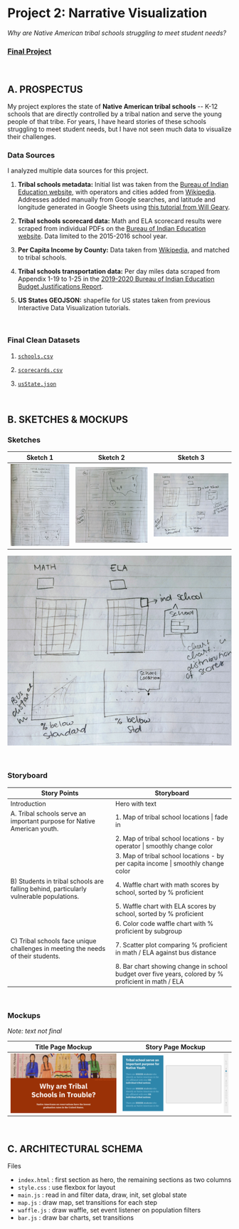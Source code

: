 # Project 2: Narrative Visualization

*Why are Native American tribal schools struggling to meet student needs?*

### [**Final Project**](https://koffeeya.github.io/Interactive-Data-Viz-Portfolio/Project2/index.html)

<br />

## **A. PROSPECTUS**

My project explores the state of **Native American tribal schools** -- K-12 schools that are directly controlled by a tribal nation and serve the young people of that tribe. For years, I have heard stories of these schools struggling to meet student needs, but I have not seen much data to visualize their challenges.

### Data Sources
I analyzed multiple data sources for this project.

1. **Tribal schools metadata:** Initial list was taken from the [Bureau of Indian Education website](https://bie.edu/Schools/), with operators and cities added from [Wikipedia](https://en.wikipedia.org/wiki/Bureau_of_Indian_Education). Addresses added manually from Google searches, and latitude and longitude generated in Google Sheets using [this tutorial from Will Geary](https://willgeary.github.io/data/2016/11/04/Geocoding-with-Google-Sheets.html).

2. **Tribal schools scorecard data:** Math and ELA scorecard results were scraped from individual PDFs on the [Bureau of Indian Education website](https://bie.edu/HowAreWeDoing/2015-2016ReportCards/index.htm). Data limited to the 2015-2016 school year.

3. **Per Capita Income by County:** Data taken from [Wikipedia](https://en.wikipedia.org/wiki/List_of_United_States_counties_by_per_capita_income), and matched to tribal schools.

4. **Tribal schools transportation data:** Per day miles data scraped from Appendix 1-19 to 1-25 in the [2019-2020 Bureau of Indian Education Budget Justifications Report](https://bie.edu/cs/groups/xbie/documents/site_assets/idc2-092115.pdf).

5. **US States GEOJSON:** shapefile for US states taken from previous Interactive Data Visualization tutorials.

<br />

### Final Clean Datasets

1. [`schools.csv`](https://github.com/koffeeya/Interactive-Data-Viz-Portfolio/blob/master/Project2/data/schools.csv)

2. [`scorecards.csv`](https://github.com/koffeeya/Interactive-Data-Viz-Portfolio/blob/master/Project2/data/scorecards.csv)

3. [`usState.json`](https://github.com/koffeeya/Interactive-Data-Viz-Portfolio/blob/master/Project2/data/usState.json)

<br />

## **B. SKETCHES & MOCKUPS**

### Sketches

| Sketch 1 | Sketch 2         | Sketch 3          |
|--------|----------------|----------------|
| ![](https://raw.githubusercontent.com/koffeeya/Interactive-Data-Viz-Portfolio/master/Project2/assets/sketch1.jpg)   | ![](https://raw.githubusercontent.com/koffeeya/Interactive-Data-Viz-Portfolio/master/Project2/assets/sketch2.jpg) | ![](https://raw.githubusercontent.com/koffeeya/Interactive-Data-Viz-Portfolio/master/Project2/assets/sketch3.jpg) |


![](Project2/assets/sketch3.jpg)

<br />

### Storyboard

| **Story Points**                                                                       | **Storyboard**                                                                                       |
|----------------------------------------------------------------------------------------|------------------------------------------------------------------------------------------------------|
| Introduction                                                                           | Hero with text                                                                                       |
| A\. Tribal schools serve an important purpose for Native American youth.                | 1\. Map of tribal school locations  \|  fade in                                                      |
|                                                                                        | 2\. Map of tribal school locations \- by operator  \|  smoothly change color                         |
|                                                                                        | 3\. Map of tribal school locations \- by per capita income \| smoothly change color                  |
| B\) Students in tribal schools are falling behind, particularly vulnerable populations. | 4\. Waffle chart with math scores by school, sorted by % proficient                                  |
|                                                                                        | 5\. Waffle chart with ELA scores by school, sorted by % proficient                                   |
|                                                                                        | 6\. Color code waffle chart with % proficient by subgroup                                            |
| C\) Tribal schools face unique challenges in meeting the needs of their students.     | 7\. Scatter plot comparing % proficient in math / ELA against bus distance                           |
|                                                                                        | 8\. Bar chart showing change in school budget over five years, colored by % proficient in math / ELA |


<br />

### Mockups
*Note: text not final*

| Title Page Mockup | Story Page Mockup         |
|--------|----------------|
| ![](https://raw.githubusercontent.com/koffeeya/Interactive-Data-Viz-Portfolio/master/Project2/assets/mockup1.png) | ![](https://raw.githubusercontent.com/koffeeya/Interactive-Data-Viz-Portfolio/master/Project2/assets/mockup2.png)         |

<br />

## **C. ARCHITECTURAL SCHEMA**

Files

+ `index.html` : first section as hero, the remaining sections as two columns
+ `style.css` : use flexbox for layout
+ `main.js` : read in and filter data, draw, init, set global state
+ `map.js` : draw map, set transitions for each step
+ `waffle.js` : draw waffle, set event listener on population filters
+ `bar.js` : draw bar charts, set transitions